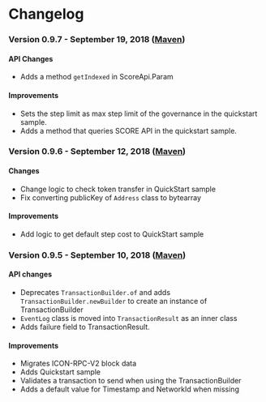 # Changelog

### Version 0.9.7 - September 19, 2018 ([Maven](https://search.maven.org/search?q=g:foundation.icon%20a:icon-sdk))

#### API Changes
  - Adds a method `getIndexed` in ScoreApi.Param

#### Improvements
  - Sets the step limit as max step limit of the governance in the quickstart sample.
  - Adds a method that queries SCORE API in the quickstart sample.

### Version 0.9.6 - September 12, 2018 ([Maven](https://search.maven.org/search?q=g:foundation.icon%20a:icon-sdk))

#### Changes
  - Change logic to check token transfer in QuickStart sample
  - Fix converting publicKey of `Address` class to bytearray

#### Improvements
  - Add logic to get default step cost to QuickStart sample


### Version 0.9.5 - September 10, 2018 ([Maven](https://search.maven.org/search?q=g:foundation.icon%20a:icon-sdk))

#### API changes
  - Deprecates `TransactionBuilder.of` and adds `TransactionBuilder.newBuilder` to create an instance of TransactionBuilder
  - `EventLog` class is moved into `TransactionResult` as an inner class
  - Adds failure field to TransactionResult. 

#### Improvements
  - Migrates ICON-RPC-V2 block data
  - Adds Quickstart sample
  - Validates a transaction to send when using the TransactionBuilder
  - Adds a default value for Timestamp and NetworkId when missing

